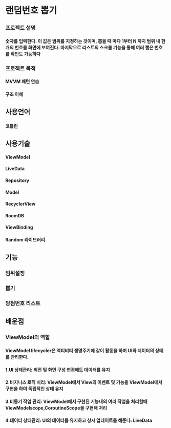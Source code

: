 # 랜덤번호 뽑기
### 프로젝트 설명
#### 숫자를 입력한다. 이 값은 범위를 지정하는 것이며, 뽑을 때 마다 1부터 N 까지 범위 내 한 개의 번호를 화면에 보여진다. 마지막으로 리스트의 스크롤 기능을 통해 여러 뽑은 번호를 확인도 가능하다

### 프로젝트 목적
#### MVVM 패턴 연습
#### 구조 이해

## 사용언어
#### 코틀린

## 사용기술
#### ViewModel 
#### LiveData 
#### Repository 
#### Model 
#### RecyclerView 
#### RoomDB
#### ViewBinding
#### Random 라이브러리

## 기능
### 범위설정 
### 뽑기 
### 당첨번호 리스트

## 배운점
### ViewModel의 역할
#### ViewModel lifecycler은 액티비티 생명주기에 같이 활동을 하며 UI와 데이터의 상태를 관리한다.
#### 1.UI 상태관리: 회전 및 화면 구성 변경에도 데이터를 유지
#### 2.비지니스 로직 처리: ViewModel에서 View의 이벤트 및 기능을 ViewModel에서 구현을 하여 독립적인 상태 유지
#### 3.비동기 작업 관리: ViewModel에서 구현된 기능내의 여러 작업을 처리할때 ViewModelscope,CoroutineScope을 구현해 처리
#### 4.데이터 상태관리: UI의 데이터를 유지하고 상시 업데이트를 해준다: LiveData
